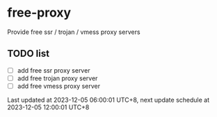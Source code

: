 
# free-proxy
Provide free ssr / trojan / vmess proxy servers


## TODO list
- [ ] add free ssr proxy server
- [ ] add free trojan proxy server
- [ ] add free vmess proxy server

Last updated at 2023-12-05 06:00:01 UTC+8, next update schedule at 2023-12-05 12:00:01 UTC+8

